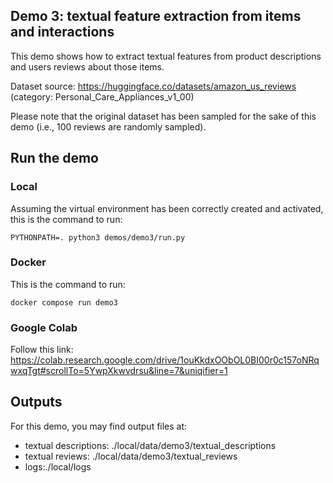 ## Demo 3: textual feature extraction from items and interactions

This demo shows how to extract textual features from product descriptions and users reviews about those items.

Dataset source: https://huggingface.co/datasets/amazon_us_reviews (category: Personal_Care_Appliances_v1_00)

Please note that the original dataset has been sampled for the sake of this demo (i.e., 100 reviews are randomly sampled).

## Run the demo

### Local

Assuming the virtual environment has been correctly created and activated, this is the command to run:

```
PYTHONPATH=. python3 demos/demo3/run.py
```

### Docker

This is the command to run:

```
docker compose run demo3
```

### Google Colab

Follow this link: https://colab.research.google.com/drive/1ouKkdxOObOL0BI00r0c157oNRqwxqTgt#scrollTo=5YwpXkwvdrsu&line=7&uniqifier=1

## Outputs

For this demo, you may find output files at:

- textual descriptions: ./local/data/demo3/textual_descriptions
- textual reviews: ./local/data/demo3/textual_reviews
- logs:./local/logs
